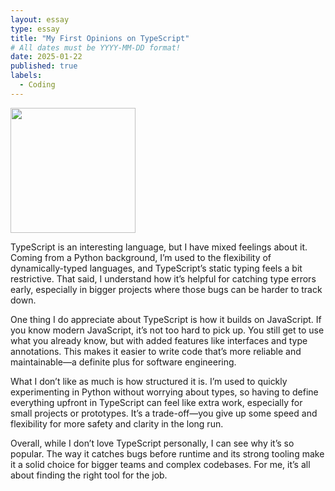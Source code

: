 ```yaml
---
layout: essay
type: essay
title: "My First Opinions on TypeScript"
# All dates must be YYYY-MM-DD format!
date: 2025-01-22
published: true
labels:
  - Coding
---
```


<img width="200px" class="rounded float-start pe-4" src="../img/typescript.jpg">

TypeScript is an interesting language, but I have mixed feelings about it. Coming from a Python background, I’m used to the flexibility of dynamically-typed languages, and TypeScript’s static typing feels a bit restrictive. That said, I understand how it’s helpful for catching type errors early, especially in bigger projects where those bugs can be harder to track down.

One thing I do appreciate about TypeScript is how it builds on JavaScript. If you know modern JavaScript, it’s not too hard to pick up. You still get to use what you already know, but with added features like interfaces and type annotations. This makes it easier to write code that’s more reliable and maintainable—a definite plus for software engineering.

What I don’t like as much is how structured it is. I’m used to quickly experimenting in Python without worrying about types, so having to define everything upfront in TypeScript can feel like extra work, especially for small projects or prototypes. It’s a trade-off—you give up some speed and flexibility for more safety and clarity in the long run.

Overall, while I don’t love TypeScript personally, I can see why it’s so popular. The way it catches bugs before runtime and its strong tooling make it a solid choice for bigger teams and complex codebases. For me, it’s all about finding the right tool for the job.



